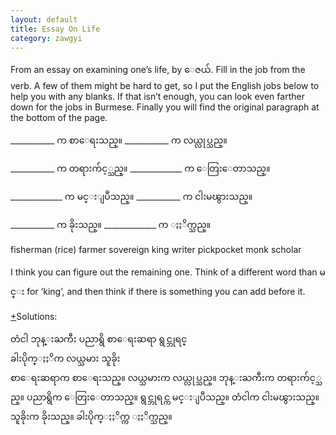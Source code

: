 ```yaml
---
layout: default
title: Essay On Life
category: zawgyi
---
```


<p>From an essay on examining one’s life, by <span class='zawgyi'>ေဇယ်</span>. Fill in the job from the verb. A few of them might be hard to get, so I put the English jobs below to help you with any blanks. If that isn’t enough, you can look even farther down for the jobs in Burmese. Finally you will find the original paragraph at the bottom of the page.</p>

<p>___________ <span class='zawgyi'>က စာေရးသည္။ </span> ___________ <span class='zawgyi'>က လယ္လုပ္သည္။</span></p>
<p>___________ <span class='zawgyi'>က တရားက်င့္သည္။ </span>_____________ <span class='zawgyi'>က ေတြးေတာသည္။</span></p>
<p>_____________ <span class='zawgyi'>က မင္းျပဳသည္။ </span> ___________ <span class='zawgyi'>က ငါးမၽွားသည္။</span></p>
<p>___________ <span class='zawgyi'>က ခိုးသည္။ </span> _____________ <span class='zawgyi'>က ႏႈိက္သည္။</span></p>

<p>fisherman (rice) farmer sovereign king writer pickpocket monk scholar</p>

<p>I think you can figure out the remaining one. Think of a different word than <span class='zawgyi'>မင္း</span> for ‘king’, and then think if there is something you can add before it.</p>

<p class="hide-trigger"><a href="#">+</a>Solutions:</p>
<p class="hide-this zawgyi">တံငါ ဘုန္းႀကီး ပညာရွိ စာေရးဆရာ ရွင္ဘုရင္<br>
ခါးပိုက္ႏႈိက လယ္သမား သူခိုး<br>
စာေရးဆရာက စာေရးသည္။ လယ္သမားက လယ္လုပ္သည္။ ဘုန္းႀကီးက တရားက်င့္သည္။ ပညာရွိက ေတြးေတာသည္။ ရွင္ဘုရင္က မင္းျပဳသည္။ တံငါက ငါးမၽွားသည္။ သူခိုးက ခိုးသည္။ ခါးပိုက္ႏႈိက္က ႏႈိက္သည္။</p>

